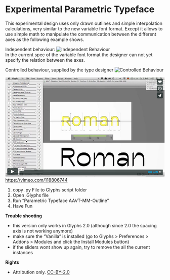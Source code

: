 # Experimental Parametric Typeface
This experimental design uses only drawn outlines and simple interpolation calculations, very similar to the new variable font format. Except it allows to use simple math to manipulate the communication between the different axes as the following example shows.


Independent behaviour:
![Independent Behaviour](Contrast-Weight-Behaviour--independent-axes--not-wanted.gif)  
In the current spec of the variable font format the designer can not yet specify the relation between the axes.

Controlled behaviour, supplied by the type designer
![Controlled Behaviour](Contrast-Weight-Behaviour--axes-communication--wanted.gif)



[![Working Example Vimeo Screenshot](README_media/vimeo_screenshot.png)](https://vimeo.com/118806744)  
https://vimeo.com/118806744

1. copy .py File to Glyphs script folder
2. Open .Glyphs file
3. Run “Parametric Typeface AAVT-MM-Outline”
4. Have Fun 
  
  
   
   
**Trouble shooting**
- this version only works in Glyphs 2.0 (although since 2.0 the spacing axis is not working anymore)
- make sure the “Vanilla” is installed (go to Glyphs > Preferences > Addons > Modules and click the Install Modules button)
- if the sliders wont show up again, try to remove the all the current instances



**Rights**
- Attribution only. [CC-BY-2.0](https://creativecommons.org/licenses/by/2.0/)
